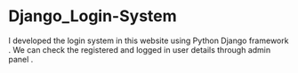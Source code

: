 # Django_Login-System
I developed the login system in this website using Python Django framework . We can check the registered and logged in user details through admin panel .
